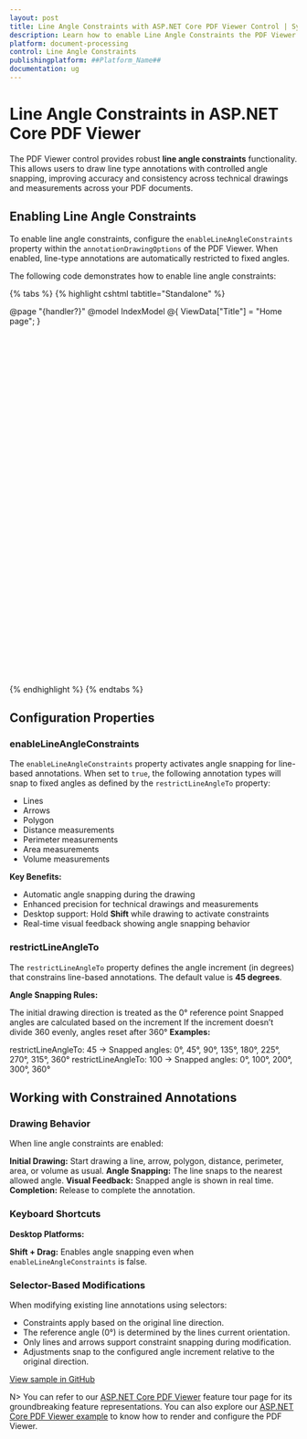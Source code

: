 ```yaml
---
layout: post
title: Line Angle Constraints with ASP.NET Core PDF Viewer Control | Syncfusion
description: Learn how to enable Line Angle Constraints the PDF Viewer component in Syncfusion ##Platform_Name## Pdfviewer component of Syncfusion Essential JS 2 and more.
platform: document-processing
control: Line Angle Constraints
publishingplatform: ##Platform_Name##
documentation: ug
---
```



# Line Angle Constraints in ASP.NET Core PDF Viewer

The PDF Viewer control provides robust **line angle constraints** functionality. This allows users to draw line type annotations with controlled angle snapping, improving accuracy and consistency across technical drawings and measurements across your PDF documents.

## Enabling Line Angle Constraints
To enable line angle constraints, configure the `enableLineAngleConstraints` property within the `annotationDrawingOptions` of the PDF Viewer. When enabled, line-type annotations are automatically restricted to fixed angles.

The following code demonstrates how to enable line angle constraints:

{% tabs %}
{% highlight cshtml tabtitle="Standalone" %}

@page "{handler?}"
@model IndexModel
@{
    ViewData["Title"] = "Home page";
}

<div style="width:100%;height:600px">
    <!-- To configure the server-backed PDF Viewer, include the "serviceUrl='/Index'" attribute -->
    <ejs-pdfviewer id="pdfviewer"
                   documentPath="https://cdn.syncfusion.com/content/pdf/pdf-succinctly.pdf"
                   resourceUrl="https://cdn.syncfusion.com/ej2/31.1.17/dist/ej2-pdfviewer-lib"
                   style="height:641px;">
    </ejs-pdfviewer>
</div>

<script type="text/javascript">
    window.onload = function () {
        var viewer = document.getElementById('pdfviewer').ej2_instances[0];
        viewer.annotationDrawingOptions.enableLineAngleConstraints = true;
        viewer.annotationDrawingOptions.restrictLineAngleTo = 90;
    };
</script>

{% endhighlight %}
{% endtabs %}

## Configuration Properties

### enableLineAngleConstraints

The `enableLineAngleConstraints` property activates angle snapping for line-based annotations. When set to `true`, the following annotation types will snap to fixed angles as defined by the `restrictLineAngleTo` property:

- Lines
- Arrows
- Polygon
- Distance measurements
- Perimeter measurements
- Area measurements
- Volume measurements

**Key Benefits:**

- Automatic angle snapping during the drawing
- Enhanced precision for technical drawings and measurements
- Desktop support: Hold **Shift** while drawing to activate constraints
- Real-time visual feedback showing angle snapping behavior

### restrictLineAngleTo

The `restrictLineAngleTo` property defines the angle increment (in degrees) that constrains line-based annotations. The default value is **45 degrees**.

**Angle Snapping Rules:**

The initial drawing direction is treated as the 0° reference point
Snapped angles are calculated based on the increment
If the increment doesn’t divide 360 evenly, angles reset after 360°
**Examples:**

restrictLineAngleTo: 45 → Snapped angles: 0°, 45°, 90°, 135°, 180°, 225°, 270°, 315°, 360°
restrictLineAngleTo: 100 → Snapped angles: 0°, 100°, 200°, 300°, 360°

## Working with Constrained Annotations

### Drawing Behavior

When line angle constraints are enabled:

**Initial Drawing:** Start drawing a line, arrow, polygon, distance, perimeter, area, or volume as usual.
**Angle Snapping:** The line snaps to the nearest allowed angle.
**Visual Feedback:** Snapped angle is shown in real time.
**Completion:** Release to complete the annotation.

### Keyboard Shortcuts

**Desktop Platforms:**

**Shift + Drag:** Enables angle snapping even when `enableLineAngleConstraints` is false.

### Selector-Based Modifications

When modifying existing line annotations using selectors:

- Constraints apply based on the original line direction.
- The reference angle (0°) is determined by the lines current orientation.
- Only lines and arrows support constraint snapping during modification.
- Adjustments snap to the configured angle increment relative to the original direction.

[View sample in GitHub](https://github.com/SyncfusionExamples/asp-core-pdf-viewer-examples/tree/master/How%20to)

N> You can refer to our [ASP.NET Core PDF Viewer](https://www.syncfusion.com/pdf-viewer-sdk/javascript-pdf-viewer) feature tour page for its groundbreaking feature representations. You can also explore our [ASP.NET Core PDF Viewer example](https://github.com/SyncfusionExamples/asp-core-pdf-viewer-examples) to know how to render and configure the PDF Viewer.
